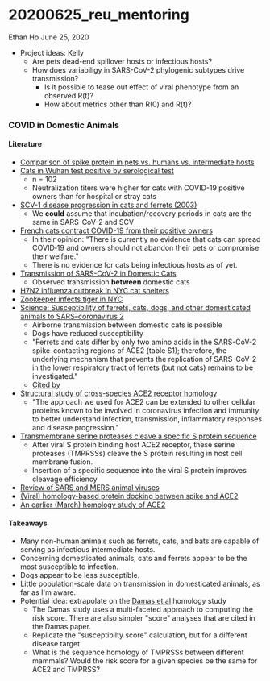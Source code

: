 # 20200625_reu_mentoring
Ethan Ho June 25, 2020

* Project ideas: Kelly
    * Are pets dead-end spillover hosts or infectious hosts?
    * How does variabiligy in SARS-CoV-2 phylogenic subtypes drive transmission?
        * Is it possible to tease out effect of viral phenotype from an observed R(t)?
        * How about metrics other than R(0) and R(t)?

### COVID in Domestic Animals

#### Literature

* [Comparison of spike protein in pets vs. humans vs. intermediate hosts](https://jvi.asm.org/content/early/2020/05/14/JVI.00831-20.abstract)
* [Cats in Wuhan test positive by serological test](https://www.biorxiv.org/content/10.1101/2020.04.01.021196v1.abstract)
    * n = 102
    * Neutralization titers were higher for cats with COVID-19 positive owners than for hospital or stray cats
* [SCV-1 disease progression in cats and ferrets (2003)](https://www.ncbi.nlm.nih.gov/pmc/articles/PMC7094990/)
    * We **could** assume that incubation/recovery periods in cats are the same in SARS-CoV-2 and SCV
* [French cats contract COVID-19 from their positive owners](https://onlinelibrary.wiley.com/doi/full/10.1111/tbed.13659?casa_token=d0tZrTWu01IAAAAA%3A6h8pHPmlakz_yLJTTpkry6LL-bktehzYU_7iiN1iJr_2-ChggqCJw4Hiep1dJQVo5lMA6sgNgErBVYjT)
    * In their opinion: "There is currently no evidence that cats can spread COVID‐19 and owners should not abandon their pets or compromise their welfare."
    * There is no evidence for cats being infectious hosts as of yet.
* [Transmission of SARS-CoV-2 in Domestic Cats](https://www.nejm.org/doi/10.1056/NEJMc2013400)
    * Observed transmission **between** domestic cats
* [H7N2 influenza outbreak in NYC cat shelters](https://www.ncbi.nlm.nih.gov/pmc/articles/PMC5708219/)
* [Zookeeper infects tiger in NYC](https://www.aphis.usda.gov/aphis/newsroom/news/sa_by_date/sa-2020/ny-zoo-covid-19)
* [Science: Susceptibility of ferrets, cats, dogs, and other domesticated animals to SARS–coronavirus 2](https://science.sciencemag.org/content/368/6494/1016)
    * Airborne transmission between domestic cats is possible
    * Dogs have reduced susceptibility
    * "Ferrets and cats differ by only two amino acids in the SARS-CoV-2 spike-contacting regions of ACE2 (table S1); therefore, the underlying mechanism that prevents the replication of SARS-CoV-2 in the lower respiratory tract of ferrets (but not cats) remains to be investigated."
    * [Cited by](https://scholar.google.com/scholar?cites=734169500467094649&as_sdt=4005&sciodt=0,6&hl=en)
* [Structural study of cross-species ACE2 receptor homology](https://www.ncbi.nlm.nih.gov/pmc/articles/PMC7263403/)
    * "The approach we used for ACE2 can be extended to other cellular proteins known to be involved in coronavirus infection and immunity to better understand infection, transmission, inflammatory responses and disease progression."
* [Transmembrane serine proteases cleave a specific S protein sequence](https://www.biorxiv.org/content/10.1101/2020.02.08.926006v3.full)
    * After viral S protein binding host ACE2 receptor, these serine proteases (TMPRSSs) cleave the S protein resulting in host cell membrane fusion.
    * Insertion of a specific sequence into the viral S protein improves cleavage efficiency
* [Review of SARS and MERS animal viruses](https://www.ncbi.nlm.nih.gov/pmc/articles/PMC4793273/)
* [(Viral) homology-based protein docking between spike and ACE2](https://www.ncbi.nlm.nih.gov/pmc/articles/PMC7221370/)
* [An earlier (March) homology study of ACE2](https://www.ncbi.nlm.nih.gov/pmc/articles/PMC7081895/)

#### Takeaways

* Many non-human animals such as ferrets, cats, and bats are capable of serving as infectious intermediate hosts.
* Concerning domesticated animals, cats and ferrets appear to be the most susceptible to infection.
* Dogs appear to be less susceptible.
* Little population-scale data on transmission in domesticated animals, as far as I'm aware.
* Potential idea: extrapolate on the [Damas et al](https://www.ncbi.nlm.nih.gov/pmc/articles/PMC7263403/) homology study
    * The Damas study uses a multi-faceted approach to computing the risk score. There are also simpler "score" analyses that are cited in the Damas paper.
    * Replicate the "susceptibilty score" calculation, but for a different disease target
    * What is the sequence homology of TMPRSSs between different mammals? Would the risk score for a given species be the same for ACE2 and TMPRSS?
